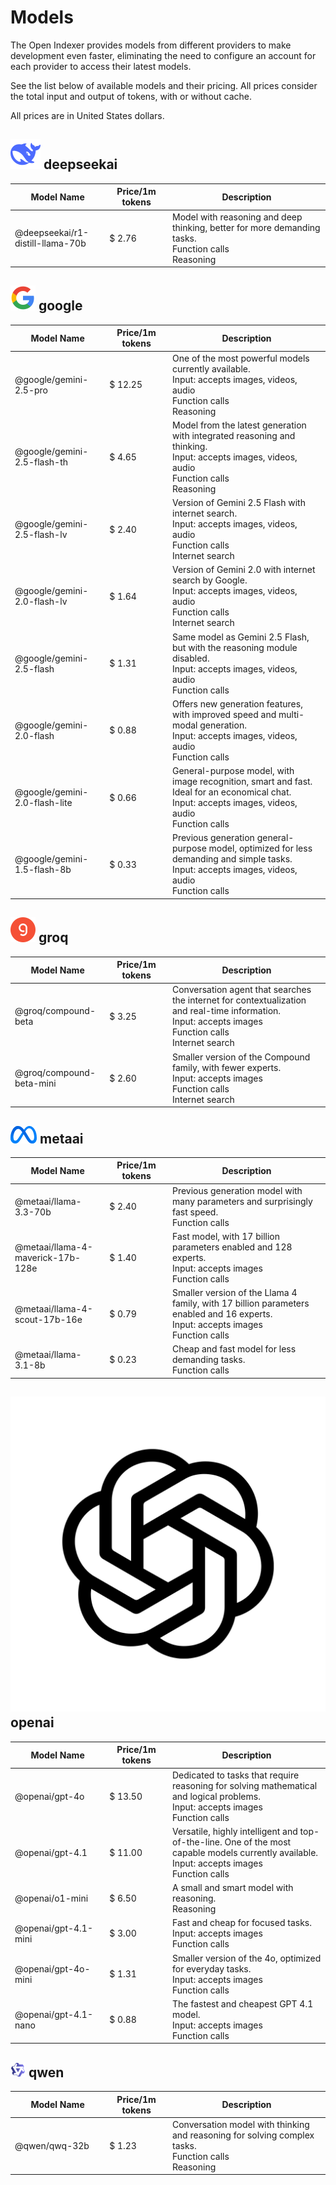 # Models

The Open Indexer provides models from different providers to make development even faster, eliminating the need to configure an account for each provider to access their latest models.

See the list below of available models and their pricing. All prices consider the total input and output of tokens, with or without cache.

All prices are in United States dollars.

## <img src="/assets/icon/deepseekai.svg" class="inline-icon"> deepseekai

<table>
    <thead>
        <colgroup>
            <col style="width: 30%" />
            <col style="width: 20%" />
            <col style="width: 50%" />
        </colgroup>
        <tr>
            <th>Model Name</th>
            <th>Price/1m tokens</th>
            <th>Description</th>
        </tr>
    </thead>
    <tbody>
<tr>
    <td>
        @deepseekai/r1-distill-llama-70b
    </td>
    <td>
        $ 2.76
    </td>
    <td>
        Model with reasoning and deep thinking, better for more demanding tasks.
        <div class="model-capabilities">
<div>
    <i class="ri-instance-line"></i>
    Function calls
</div>
<div>
    <i class="ri-lightbulb-line"></i>
    Reasoning
</div>
        </div>
    </td>
</tr>
    </tbody>
</table>

## <img src="/assets/icon/google.svg" class="inline-icon"> google

<table>
    <thead>
        <colgroup>
            <col style="width: 30%" />
            <col style="width: 20%" />
            <col style="width: 50%" />
        </colgroup>
        <tr>
            <th>Model Name</th>
            <th>Price/1m tokens</th>
            <th>Description</th>
        </tr>
    </thead>
    <tbody>
<tr>
    <td>
        @google/gemini-2.5-pro
    </td>
    <td>
        $ 12.25
    </td>
    <td>
        One of the most powerful models currently available.
        <div class="model-capabilities">
<div>
    <i class="ri-image-circle-line"></i>
    Input: accepts images, videos, audio
</div>
<div>
    <i class="ri-instance-line"></i>
    Function calls
</div>
<div>
    <i class="ri-lightbulb-line"></i>
    Reasoning
</div>
        </div>
    </td>
</tr>
<tr>
    <td>
        @google/gemini-2.5-flash-th
    </td>
    <td>
        $ 4.65
    </td>
    <td>
        Model from the latest generation with integrated reasoning and thinking.
        <div class="model-capabilities">
<div>
    <i class="ri-image-circle-line"></i>
    Input: accepts images, videos, audio
</div>
<div>
    <i class="ri-instance-line"></i>
    Function calls
</div>
<div>
    <i class="ri-lightbulb-line"></i>
    Reasoning
</div>
        </div>
    </td>
</tr>
<tr>
    <td>
        @google/gemini-2.5-flash-lv
    </td>
    <td>
        $ 2.40
    </td>
    <td>
        Version of Gemini 2.5 Flash with internet search.
        <div class="model-capabilities">
<div>
    <i class="ri-image-circle-line"></i>
    Input: accepts images, videos, audio
</div>
<div>
    <i class="ri-instance-line"></i>
    Function calls
</div>
<div>
    <i class="ri-global-line"></i>
    Internet search
</div>
        </div>
    </td>
</tr>
<tr>
    <td>
        @google/gemini-2.0-flash-lv
    </td>
    <td>
        $ 1.64
    </td>
    <td>
        Version of Gemini 2.0 with internet search by Google.
        <div class="model-capabilities">
<div>
    <i class="ri-image-circle-line"></i>
    Input: accepts images, videos, audio
</div>
<div>
    <i class="ri-instance-line"></i>
    Function calls
</div>
<div>
    <i class="ri-global-line"></i>
    Internet search
</div>
        </div>
    </td>
</tr>
<tr>
    <td>
        @google/gemini-2.5-flash
    </td>
    <td>
        $ 1.31
    </td>
    <td>
        Same model as Gemini 2.5 Flash, but with the reasoning module disabled.
        <div class="model-capabilities">
<div>
    <i class="ri-image-circle-line"></i>
    Input: accepts images, videos, audio
</div>
<div>
    <i class="ri-instance-line"></i>
    Function calls
</div>
        </div>
    </td>
</tr>
<tr>
    <td>
        @google/gemini-2.0-flash
    </td>
    <td>
        $ 0.88
    </td>
    <td>
        Offers new generation features, with improved speed and multi-modal generation.
        <div class="model-capabilities">
<div>
    <i class="ri-image-circle-line"></i>
    Input: accepts images, videos, audio
</div>
<div>
    <i class="ri-instance-line"></i>
    Function calls
</div>
        </div>
    </td>
</tr>
<tr>
    <td>
        @google/gemini-2.0-flash-lite
    </td>
    <td>
        $ 0.66
    </td>
    <td>
        General-purpose model, with image recognition, smart and fast. Ideal for an economical chat.
        <div class="model-capabilities">
<div>
    <i class="ri-image-circle-line"></i>
    Input: accepts images, videos, audio
</div>
<div>
    <i class="ri-instance-line"></i>
    Function calls
</div>
        </div>
    </td>
</tr>
<tr>
    <td>
        @google/gemini-1.5-flash-8b
    </td>
    <td>
        $ 0.33
    </td>
    <td>
        Previous generation general-purpose model, optimized for less demanding and simple tasks.
        <div class="model-capabilities">
<div>
    <i class="ri-image-circle-line"></i>
    Input: accepts images, videos, audio
</div>
<div>
    <i class="ri-instance-line"></i>
    Function calls
</div>
        </div>
    </td>
</tr>
    </tbody>
</table>

## <img src="/assets/icon/groq.svg" class="inline-icon"> groq

<table>
    <thead>
        <colgroup>
            <col style="width: 30%" />
            <col style="width: 20%" />
            <col style="width: 50%" />
        </colgroup>
        <tr>
            <th>Model Name</th>
            <th>Price/1m tokens</th>
            <th>Description</th>
        </tr>
    </thead>
    <tbody>
<tr>
    <td>
        @groq/compound-beta
    </td>
    <td>
        $ 3.25
    </td>
    <td>
        Conversation agent that searches the internet for contextualization and real-time information.
        <div class="model-capabilities">
<div>
    <i class="ri-image-circle-line"></i>
    Input: accepts images
</div>
<div>
    <i class="ri-instance-line"></i>
    Function calls
</div>
<div>
    <i class="ri-global-line"></i>
    Internet search
</div>
        </div>
    </td>
</tr>
<tr>
    <td>
        @groq/compound-beta-mini
    </td>
    <td>
        $ 2.60
    </td>
    <td>
        Smaller version of the Compound family, with fewer experts.
        <div class="model-capabilities">
<div>
    <i class="ri-image-circle-line"></i>
    Input: accepts images
</div>
<div>
    <i class="ri-instance-line"></i>
    Function calls
</div>
<div>
    <i class="ri-global-line"></i>
    Internet search
</div>
        </div>
    </td>
</tr>
    </tbody>
</table>

## <img src="/assets/icon/metaai.svg" class="inline-icon"> metaai

<table>
    <thead>
        <colgroup>
            <col style="width: 30%" />
            <col style="width: 20%" />
            <col style="width: 50%" />
        </colgroup>
        <tr>
            <th>Model Name</th>
            <th>Price/1m tokens</th>
            <th>Description</th>
        </tr>
    </thead>
    <tbody>
<tr>
    <td>
        @metaai/llama-3.3-70b
    </td>
    <td>
        $ 2.40
    </td>
    <td>
        Previous generation model with many parameters and surprisingly fast speed.
        <div class="model-capabilities">
<div>
    <i class="ri-instance-line"></i>
    Function calls
</div>
        </div>
    </td>
</tr>
<tr>
    <td>
        @metaai/llama-4-maverick-17b-128e
    </td>
    <td>
        $ 1.40
    </td>
    <td>
        Fast model, with 17 billion parameters enabled and 128 experts.
        <div class="model-capabilities">
<div>
    <i class="ri-image-circle-line"></i>
    Input: accepts images
</div>
<div>
    <i class="ri-instance-line"></i>
    Function calls
</div>
        </div>
    </td>
</tr>
<tr>
    <td>
        @metaai/llama-4-scout-17b-16e
    </td>
    <td>
        $ 0.79
    </td>
    <td>
        Smaller version of the Llama 4 family, with 17 billion parameters enabled and 16 experts.
        <div class="model-capabilities">
<div>
    <i class="ri-image-circle-line"></i>
    Input: accepts images
</div>
<div>
    <i class="ri-instance-line"></i>
    Function calls
</div>
        </div>
    </td>
</tr>
<tr>
    <td>
        @metaai/llama-3.1-8b
    </td>
    <td>
        $ 0.23
    </td>
    <td>
        Cheap and fast model for less demanding tasks.
        <div class="model-capabilities">
<div>
    <i class="ri-instance-line"></i>
    Function calls
</div>
        </div>
    </td>
</tr>
    </tbody>
</table>

## <img src="/assets/icon/openai.svg" class="inline-icon"> openai

<table>
    <thead>
        <colgroup>
            <col style="width: 30%" />
            <col style="width: 20%" />
            <col style="width: 50%" />
        </colgroup>
        <tr>
            <th>Model Name</th>
            <th>Price/1m tokens</th>
            <th>Description</th>
        </tr>
    </thead>
    <tbody>
<tr>
    <td>
        @openai/gpt-4o
    </td>
    <td>
        $ 13.50
    </td>
    <td>
        Dedicated to tasks that require reasoning for solving mathematical and logical problems.
        <div class="model-capabilities">
<div>
    <i class="ri-image-circle-line"></i>
    Input: accepts images
</div>
<div>
    <i class="ri-instance-line"></i>
    Function calls
</div>
        </div>
    </td>
</tr>
<tr>
    <td>
        @openai/gpt-4.1
    </td>
    <td>
        $ 11.00
    </td>
    <td>
        Versatile, highly intelligent and top-of-the-line. One of the most capable models currently available.
        <div class="model-capabilities">
<div>
    <i class="ri-image-circle-line"></i>
    Input: accepts images
</div>
<div>
    <i class="ri-instance-line"></i>
    Function calls
</div>
        </div>
    </td>
</tr>
<tr>
    <td>
        @openai/o1-mini
    </td>
    <td>
        $ 6.50
    </td>
    <td>
        A small and smart model with reasoning.
        <div class="model-capabilities">
<div>
    <i class="ri-lightbulb-line"></i>
    Reasoning
</div>
        </div>
    </td>
</tr>
<tr>
    <td>
        @openai/gpt-4.1-mini
    </td>
    <td>
        $ 3.00
    </td>
    <td>
        Fast and cheap for focused tasks.
        <div class="model-capabilities">
<div>
    <i class="ri-image-circle-line"></i>
    Input: accepts images
</div>
<div>
    <i class="ri-instance-line"></i>
    Function calls
</div>
        </div>
    </td>
</tr>
<tr>
    <td>
        @openai/gpt-4o-mini
    </td>
    <td>
        $ 1.31
    </td>
    <td>
        Smaller version of the 4o, optimized for everyday tasks.
        <div class="model-capabilities">
<div>
    <i class="ri-image-circle-line"></i>
    Input: accepts images
</div>
<div>
    <i class="ri-instance-line"></i>
    Function calls
</div>
        </div>
    </td>
</tr>
<tr>
    <td>
        @openai/gpt-4.1-nano
    </td>
    <td>
        $ 0.88
    </td>
    <td>
        The fastest and cheapest GPT 4.1 model.
        <div class="model-capabilities">
<div>
    <i class="ri-image-circle-line"></i>
    Input: accepts images
</div>
<div>
    <i class="ri-instance-line"></i>
    Function calls
</div>
        </div>
    </td>
</tr>
    </tbody>
</table>

## <img src="/assets/icon/qwen.svg" class="inline-icon"> qwen

<table>
    <thead>
        <colgroup>
            <col style="width: 30%" />
            <col style="width: 20%" />
            <col style="width: 50%" />
        </colgroup>
        <tr>
            <th>Model Name</th>
            <th>Price/1m tokens</th>
            <th>Description</th>
        </tr>
    </thead>
    <tbody>
<tr>
    <td>
        @qwen/qwq-32b
    </td>
    <td>
        $ 1.23
    </td>
    <td>
        Conversation model with thinking and reasoning for solving complex tasks.
        <div class="model-capabilities">
<div>
    <i class="ri-instance-line"></i>
    Function calls
</div>
<div>
    <i class="ri-lightbulb-line"></i>
    Reasoning
</div>
        </div>
    </td>
</tr>
    </tbody>
</table>